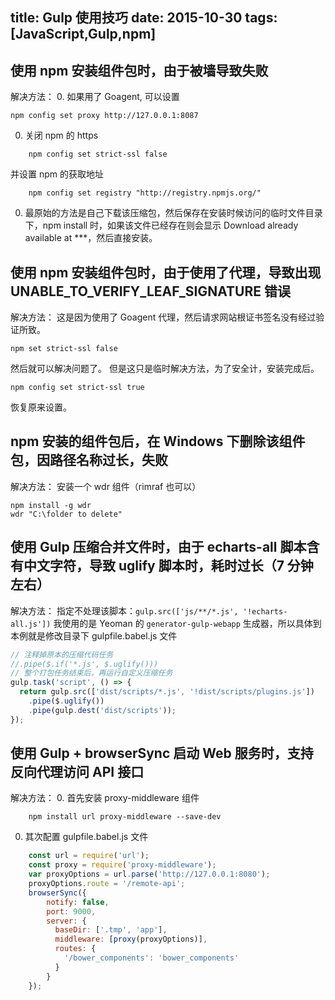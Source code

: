 title: Gulp 使用技巧
date: 2015-10-30
tags: [JavaScript,Gulp,npm]
---
## 使用 npm 安装组件包时，由于被墙导致失败
解决方法：
0. 如果用了 Goagent, 可以设置
``` hash
npm config set proxy http://127.0.0.1:8087
```
0. 关闭 npm 的 https
``` hash
    npm config set strict-ssl false
```
   并设置 npm 的获取地址
``` hash
    npm config set registry "http://registry.npmjs.org/"
```
0. 最原始的方法是自己下载该压缩包，然后保存在安装时候访问的临时文件目录下，npm install 时，如果该文件已经存在则会显示 Download already available at ***，然后直接安装。


## 使用 npm 安装组件包时，由于使用了代理，导致出现 UNABLE_TO_VERIFY_LEAF_SIGNATURE 错误
解决方法：
这是因为使用了 Goagent 代理，然后请求网站根证书签名没有经过验证所致。
``` hash
npm set strict-ssl false
```
然后就可以解决问题了。
但是这只是临时解决方法，为了安全计，安装完成后。
``` hash
npm config set strict-ssl true
```
恢复原来设置。


## npm 安装的组件包后，在 Windows 下删除该组件包，因路径名称过长，失败
解决方法：
安装一个 wdr 组件（rimraf 也可以）
``` hash
npm install -g wdr
wdr "C:\folder to delete"
```


## 使用 Gulp 压缩合并文件时，由于 echarts-all 脚本含有中文字符，导致 uglify 脚本时，耗时过长（7 分钟左右）
解决方法：
指定不处理该脚本：`gulp.src(['js/**/*.js', '!echarts-all.js'])`
我使用的是 Yeoman 的 `generator-gulp-webapp` 生成器，所以具体到本例就是修改目录下 gulpfile.babel.js 文件
``` javascript
// 注释掉原本的压缩代码任务
//.pipe($.if('*.js', $.uglify()))
// 整个打包任务结束后，再运行自定义压缩任务
gulp.task('script', () => {
  return gulp.src(['dist/scripts/*.js', '!dist/scripts/plugins.js'])
    .pipe($.uglify())
    .pipe(gulp.dest('dist/scripts'));
});
```

## 使用 Gulp + browserSync 启动 Web 服务时，支持反向代理访问 API 接口
解决方法：
0. 首先安装 proxy-middleware 组件
``` hash
    npm install url proxy-middleware --save-dev
```
0. 其次配置 gulpfile.babel.js 文件
``` javascript
    const url = require('url');
    const proxy = require('proxy-middleware');
    var proxyOptions = url.parse('http://127.0.0.1:8080');
    proxyOptions.route = '/remote-api';
    browserSync({
        notify: false,
        port: 9000,
        server: {
          baseDir: ['.tmp', 'app'],
          middleware: [proxy(proxyOptions)],
          routes: {
            '/bower_components': 'bower_components'
          }
        }
    });
```
